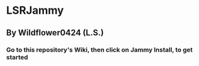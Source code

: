 # LSRJammy
## By Wildflower0424 (L.S.)




### Go to this repository's Wiki, then click on Jammy Install, to get started
